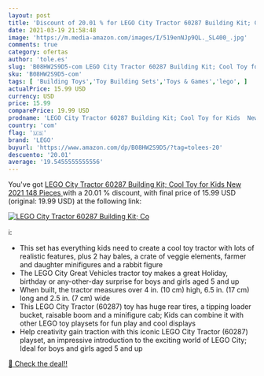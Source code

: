 ```yaml
---
layout: post
title: 'Discount of 20.01 % for LEGO City Tractor 60287 Building Kit; Co'
date: 2021-03-19 21:58:48
image: 'https://m.media-amazon.com/images/I/519enNJp9QL._SL400_.jpg'
comments: true
category: ofertas
author: 'tole.es'
slug: 'B08HW2S9D5-com LEGO City Tractor 60287 Building Kit; Cool Toy for Kids...'
sku: 'B08HW2S9D5-com'
tags: [ 'Building Toys','Toy Building Sets','Toys & Games','lego', ]
actualPrice: 15.99 USD
currency: USD
price: 15.99
comparePrice: 19.99 USD
prodname: 'LEGO City Tractor 60287 Building Kit; Cool Toy for Kids  New 2021  148 Pieces '
country: 'com'
flag: '🇺🇸'
brand: 'LEGO'
buyurl: 'https://www.amazon.com/dp/B08HW2S9D5/?tag=tolees-20'
descuento: '20.01'
average: '19.5455555555556'
---
```


You've got [LEGO City Tractor 60287 Building Kit; Cool Toy for Kids  New 2021  148 Pieces ](https://www.amazon.com/dp/B08HW2S9D5/?tag=tolees-20) with a  20.01 % discount, with final price of 15.99 USD (original: 19.99 USD) at the following link:

[![LEGO City Tractor 60287 Building Kit; Co](https://m.media-amazon.com/images/I/519enNJp9QL._SL400_.jpg)](https://www.amazon.com/dp/B08HW2S9D5/?tag=tolees-20)

ℹ️:

- This set has everything kids need to create a cool toy tractor with lots of realistic features, plus 2 hay bales, a crate of veggie elements, farmer and daughter minifigures and a rabbit figure
- The LEGO City Great Vehicles tractor toy makes a great Holiday, birthday or any-other-day surprise for boys and girls aged 5 and up
- When built, the tractor measures over 4 in. (10 cm) high, 6.5 in. (17 cm) long and 2.5 in. (7 cm) wide
- This LEGO City Tractor (60287) toy has huge rear tires, a tipping loader bucket, raisable boom and a minifigure cab; Kids can combine it with other LEGO toy playsets for fun play and cool displays
- Help creativity gain traction with this iconic LEGO City Tractor (60287) playset, an impressive introduction to the exciting world of LEGO City; Ideal for boys and girls aged 5 and up

[🛒 Check the deal!!](https://www.amazon.com/dp/B08HW2S9D5/?tag=tolees-20)
